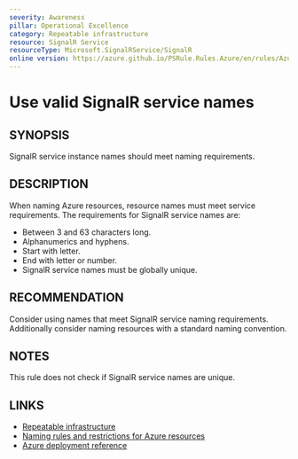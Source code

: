 ```yaml
---
severity: Awareness
pillar: Operational Excellence
category: Repeatable infrastructure
resource: SignalR Service
resourceType: Microsoft.SignalRService/SignalR
online version: https://azure.github.io/PSRule.Rules.Azure/en/rules/Azure.SignalR.Name/
---
```


# Use valid SignalR service names

## SYNOPSIS

SignalR service instance names should meet naming requirements.

## DESCRIPTION

When naming Azure resources, resource names must meet service requirements.
The requirements for SignalR service names are:

- Between 3 and 63 characters long.
- Alphanumerics and hyphens.
- Start with letter.
- End with letter or number.
- SignalR service names must be globally unique.

## RECOMMENDATION

Consider using names that meet SignalR service naming requirements.
Additionally consider naming resources with a standard naming convention.

## NOTES

This rule does not check if SignalR service names are unique.

## LINKS

- [Repeatable infrastructure](https://learn.microsoft.com/azure/architecture/framework/devops/automation-infrastructure)
- [Naming rules and restrictions for Azure resources](https://learn.microsoft.com/azure/azure-resource-manager/management/resource-name-rules)
- [Azure deployment reference](https://learn.microsoft.com/azure/templates/microsoft.signalrservice/signalr)
